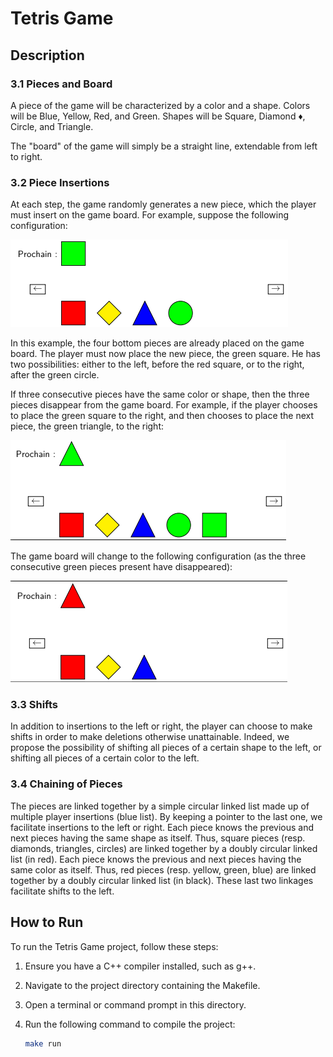 # Tetris Game

## Description

### 3.1 Pieces and Board

A piece of the game will be characterized by a color and a shape. Colors will be Blue, Yellow, Red, and Green. Shapes will be Square, Diamond ♦, Circle, and Triangle.

The "board" of the game will simply be a straight line, extendable from left to right.

### 3.2 Piece Insertions

At each step, the game randomly generates a new piece, which the player must insert on the game board. For example, suppose the following configuration:

![plateau](./imgs/img2.png)

In this example, the four bottom pieces are already placed on the game board. The player must now place the new piece, the green square. He has two possibilities: either to the left, before the red square, or to the right, after the green circle.

If three consecutive pieces have the same color or shape, then the three pieces disappear from the game board. For example, if the player chooses to place the green square to the right, and then chooses to place the next piece, the green triangle, to the right:

![plateau](./imgs/img2_insert.png)

The game board will change to the following configuration (as the three consecutive green pieces present have disappeared):

![plateau](./imgs/img2_insert_delete.png)

### 3.3 Shifts

In addition to insertions to the left or right, the player can choose to make shifts in order to make deletions otherwise unattainable. Indeed, we propose the possibility of shifting all pieces of a certain shape to the left, or shifting all pieces of a certain color to the left.

### 3.4 Chaining of Pieces

The pieces are linked together by a simple circular linked list made up of multiple player insertions (blue list). By keeping a pointer to the last one, we facilitate insertions to the left or right. Each piece knows the previous and next pieces having the same shape as itself. Thus, square pieces (resp. diamonds, triangles, circles) are linked together by a doubly circular linked list (in red). Each piece knows the previous and next pieces having the same color as itself. Thus, red pieces (resp. yellow, green, blue) are linked together by a doubly circular linked list (in black). These last two linkages facilitate shifts to the left.

## How to Run

To run the Tetris Game project, follow these steps:

1. Ensure you have a C++ compiler installed, such as g++.
2. Navigate to the project directory containing the Makefile.
3. Open a terminal or command prompt in this directory.
4. Run the following command to compile the project:

   ```bash
   make run
   ```
